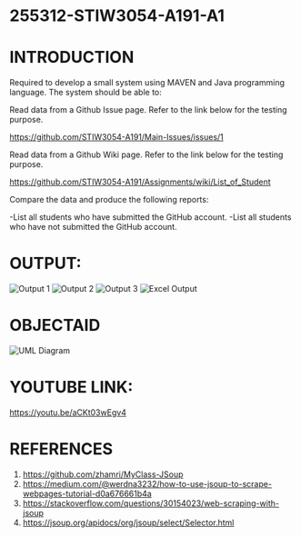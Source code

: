 # 255312-STIW3054-A191-A1

# INTRODUCTION
Required to develop a small system using MAVEN and Java programming language. The system should be able to:

Read data from a Github Issue page. Refer to the link below for the testing purpose.

https://github.com/STIW3054-A191/Main-Issues/issues/1

Read data from a Github Wiki page. Refer to the link below for the testing purpose.

https://github.com/STIW3054-A191/Assignments/wiki/List_of_Student

Compare the data and produce the following reports:

-List all students who have submitted the GitHub account.
-List all students who have not submitted the GitHub account.


# OUTPUT:

![Output 1](https://user-images.githubusercontent.com/37300366/67159316-5daf3f00-f375-11e9-9a20-4caab40650ea.png)
![Output 2](https://user-images.githubusercontent.com/37300366/67159324-70297880-f375-11e9-89c1-135e28d337ac.png)
![Output 3](https://user-images.githubusercontent.com/37300366/67159328-7cadd100-f375-11e9-8bbb-2fd6c99e4b75.png)
![Excel Output](https://user-images.githubusercontent.com/37300366/67159827-7a02aa00-f37c-11e9-96de-28afe8a56cbd.png)


# OBJECTAID

![UML Diagram](https://user-images.githubusercontent.com/37300366/67159353-d4e4d300-f375-11e9-91b0-530af8f3abc9.png)


# YOUTUBE LINK:
https://youtu.be/aCKt03wEgv4


# REFERENCES
1. https://github.com/zhamri/MyClass-JSoup
2. https://medium.com/@werdna3232/how-to-use-jsoup-to-scrape-webpages-tutorial-d0a676661b4a
3. https://stackoverflow.com/questions/30154023/web-scraping-with-jsoup
4. https://jsoup.org/apidocs/org/jsoup/select/Selector.html
